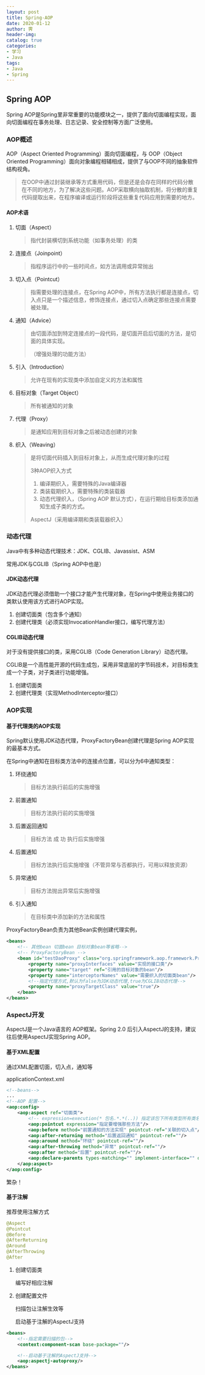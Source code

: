 ```yaml
---
layout: post
title: Spring-AOP
date: 2020-01-12
author: 霁
header-img:
catalog: true
categories:
- 学习
- Java
tags:
- Java
- Spring
---
```


## Spring AOP

Spring AOP是Spring里非常重要的功能模块之一，提供了面向切面编程实现，面向切面编程在事务处理、日志记录、安全控制等方面广泛使用。

### AOP概述

AOP（Aspect Oriented Programming）面向切面编程，与 OOP（Object Oriented Programming）面向对象编程相辅相成，提供了与OOP不同的抽象软件结构视角。

> 在OOP中通过封装继承等方式重用代码，但是还是会存在同样的代码分散在不同的地方，为了解决这些问题。AOP采取横向抽取机制，将分散的重复代码提取出来，在程序编译或运行阶段将这些重复代码应用到需要的地方。

#### AOP术语

1. 切面（Aspect）

   > 指代封装横切到系统功能（如事务处理）的类

2. 连接点（Joinpoint）

   > 指程序运行中的一些时间点，如方法调用或异常抛出

3. 切入点（Pointcut）

   >指需要处理的连接点，在Spring AOP中，所有方法执行都是连接点，切入点只是一个描述信息，修饰连接点，通过切入点确定那些连接点需要被处理。

4. 通知（Advice）

   >由切面添加到特定连接点的一段代码，是切面开启后切面的方法，是切面的具体实现。
   >
   >（增强处理的功能方法）

5. 引入（Introduction）

   >允许在现有的实现类中添加自定义的方法和属性

6. 目标对象（Target Object）

   > 所有被通知的对象

7. 代理（Proxy）

   >是通知应用到目标对象之后被动态创建的对象

8. 织入（Weaving）

   >是将切面代码插入到目标对象上，从而生成代理对象的过程
   >
   >3种AOP织入方式
   >
   >1. 编译期织入，需要特殊的Java编译器
   >2. 类装载期织入，需要特殊的类装载器
   >3. 动态代理织入，（Spring AOP 默认方式），在运行期给目标类添加通知生成子类的方式。
   >
   >AspectJ（采用编译期和类装载器织入）

### 动态代理

Java中有多种动态代理技术：JDK、CGLIB、Javassist、ASM

常用JDK与CGLIB（Spring AOP中也是）

#### JDK动态代理

JDK动态代理必须借助一个接口才能产生代理对象，在Spring中使用业务接口的类默认使用该方式进行AOP实现。

1. 创建切面类（包含多个通知）
2. 创建代理类（必须实现InvocationHandler接口，编写代理方法）

#### CGLIB动态代理

对于没有提供接口的类，采用CGLIB（Code Generation Library）动态代理。

CGLIB是一个高性能开源的代码生成包，采用非常底层的字节码技术，对目标类生成一个子类，对子类进行功能增强。

1. 创建切面类
2. 创建代理类（实现MethodInterceptor接口）

### AOP实现

#### 基于代理类的AOP实现

Spring默认使用JDK动态代理，ProxyFactoryBean创建代理是Spring AOP实现的最基本方式。

在Spring中通知在目标类方法中的连接点位置，可以分为6中通知类型：

1. 环绕通知

   > 目标方法执行前后的实施增强

2. 前置通知

   >目标方法执行前的实施增强

3. 后置返回通知

   >目标方法 成 功 执行后实施增强

4. 后置通知

   >目标方法执行后实施增强（不管异常与否都执行，可用以释放资源）

5. 异常通知

   >目标方法抛出异常后实施增强

6. 引入通知

   >在目标类中添加新的方法和属性

ProxyFactoryBean负责为其他Bean实例创建代理实例，

```xml
<beans>
    <!-- 其他bean 切面bean 目标对象bean等省略-->
    <!-- ProxyFactoryBean -->
	<bean id="testDaoProxy" class="org.springframework.aop.framework.ProxyFactoryBean">
    	<property name="proxyInterfaces" value="实现的接口类"/>
    	<property name="target" ref="引用的目标对象的bean"/>
     	<property name="interceptorNames" value="需要织入的切面类bean"/>
        <!--指定代理方式,默认为false为JDK动态代理,true为CGLIB动态代理-->
    	<property name="proxyTargetClass" value="true"/>
    </bean>
</beans>
```

### AspectJ开发

AspectJ是一个Java语言的 AOP框架。Spring 2.0 后引入AspectJ的支持，建议往后使用AspectJ实现Spring AOP。

#### 基于XML配置

通过XML配置切面，切入点，通知等

applicationContext.xml

```xml
<!--beans-->
...
<!--AOP 配置-->
<aop:config>
	<aop:aspect ref="切面类">
        <!-- expression=execution(* 包名.*.*(..)) 指定该包下所有类型所有类名所以方法任意参数-->
		<aop:pointcut expression="指定要增强那些方法"/>
		<aop:before method="前置通知的方法实现" pointcut-ref="关联的切入点"/>
		<aop:after-returning method="后置返回通知" pointcut-ref=""/>
		<aop:around method="环绕" pointcut-ref=""/>
		<aop:after-throwing method="异常" pointcut-ref=""/>
		<aop:after method="后置" pointcut-ref=""/>
		<aop:declare-parents types-matching="" implement-interface="" delegate-ref=""/>
    </aop:aspect>
</aop:config>
```

繁杂！

#### 基于注解

推荐使用注解方式

```java
@Aspect
@Pointcut
@Before
@AfterReturning
@Around
@AfterThrowing
@After
```

1. 创建切面类

   编写好相应注解

2. 创建配置文件

   扫描包让注解生效等

   启动基于注解的AspectJ支持

```xml
<beans>
    <!--指定需要扫描的包-->
    <context:component-scan base-package=""/>

    <!--启动基于注解的AspectJ支持-->
    <aop:aspectj-autoproxy/>
</beans>
```

